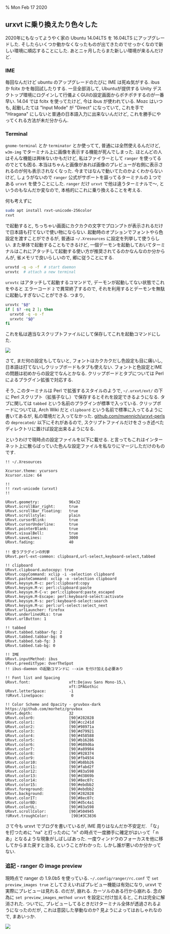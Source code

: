 % Mon Feb 17 2020

## urxvt に乗り換えたり色々した

2020年にもなってようやく家の Ubuntu 14.04LTS を 16.04LTS にアップグレードした.
そしたらいくつか動かなくなったものが出てきたのでせっかくなので新しい環境に順応することにした.
あとニヶ月したらまた新しい環境が来るんだけど.

### IME
毎回なんだけど ubuntu のアップグレードのたびに IME は死ぬ気がする.
ibus か fcitx かを毎回試したりする.
一旦全部消して, Ubuntuが提供する Unity デスクトップ環境にログインして行儀よくGUIの設定画面からポチポチするのが一番早い.
14.04 では fcitx を使ってたけど, 今は ibus が使われている.
Mozc はいつも, 起動したては "Input Mode" が "Direct" になっていて, これを手で "Hiragana" にしないと普通の日本語入力に出来ないんだけど,
これを勝手にやってくれる方法が未だ分からん.

### Terminal
`gnome-terminal` とか `terminator` とか使ってて, 普通には全然使えるんだけど,
`w3m-img` でターミナル上に画像を表示する機能が死んでしまった.
ほとんどの人はそんな機能は興味ないかもだけど, 私はファイラーとして `ranger` を使ってるのでとても困る.
本当はちゃんと画像があれば画像のプレビューが右側に表示されるのが何も表示されなくなった.
今まではなんで動いてたのかよくわからないけど, しょうがないので `ranger` 公式がサポートを謳ってるターミナルの１つである `urxvt` を使うことにした.
`ranger` だけ `urxvt` で他は違うターミナルで〜, というのもなんだか変なので, 本格的にこれに乗り換えることを考える.

何も考えずに

```bash
sudo apt install rxvt-unicode-256color
rxvt
```

で起動すると, ちっちゃい画面にカクカクの文字でプロンプトが表示されるだけで日本語も打てないで使い物にならない.
起動時のオプションでフォントやら色設定を渡すことができるが,
普通は `~/.Xresources` に設定を列挙して使うらしい.
また単体で起動することもできるけど, 一個デーモンを起動しておいてターミナルはこれにアタッチして起動する使い方が推奨されてるのかなんなのか分からんが, 省メモリで良いらしいので, 郷に従うことにする.

```bash
urxvtd -q -o -f  # start daemon
urxvtc  # attach a new terminal
```

`urxvtc` はアタッチして起動するコマンドで, デーモンが起動してない状態でこれをやると
エラーコード `2` で異常終了するので, それを利用するとデーモンを無駄に起動しすぎないことができる.
つまり,

```bash
urxvtc "$@"
if [ $? -eq 2 ]; then
  urxvtd -q -o -f
  urxvtc "$@"
fi
```

これを私は適当なスクリプトファイルにして保存してこれを起動コマンドにした.

![](https://i.imgur.com/Dc7FTrb.png)

さて, まだ何の設定もしてないと, フォントはカクカクだし色設定も目に痛いし, 日本語は打てないしクリップボードもタブも使えない.
フォントと色設定とIMEの問題は初めからの設定でなんとかなる.
クリップボードとタブについては Perl によるプラグイン拡張で対応する.

そう, このターミナルは Perl で拡張するスタイルのようで,
`~/.urxvt/ext/`
の下に Perl スクリプト（拡張子なし）で保存するとそれを設定できるようになる.
タブに関しては `tabbed` という名前のプラグインが標準で入っている.
クリップボードについては, Arch Wiki だと `clipboard` という名前で標準に入ってるように書いてあるが,
私の環境だと入ってなかった.
[github.com/muennich/urxvt-perls](https://github.com/muennich/urxvt-perls)
の `deprecated/` 以下にそれがあるので, スクリプトファイルだけをさっき述べたディレクトリに置けば設定出来るようになる.

というわけで現時点の設定ファイルを以下に載せる.
と言ってもこれはインターネット上に散らばっていた色んな設定ファイルを私なりにマージしただけのものです.

```xdefaults
!! ~/.Xresources

Xcursor.theme: ycursors
Xcursor.size: 64

!!
!! rxvt-unicode (urxvt)
!!

URxvt.geometry:             96x32
URxvt.scrollBar_right:      true
URxvt.scrollBar_floating:   true
URxvt.scrollstyle:          plain
URxvt.cursorBlink:          true
URxvt.cursorUnderline:      true
URxvt.pointerBlank:         true
URxvt.visualBell:           true
URxvt.saveLines:            3000
URxvt.fading:               40

!! 使うプラグインの列挙
URxvt.perl-ext-common: clipboard,url-select,keyboard-select,tabbed

!! clipboard
URxvt.clipboard.autocopy: true
URxvt.copyCommand: xclip -i -selection clipboard
URxvt.pasteCommand: xclip -o -selection clipboard
URxvt.keysym.M-c: perl:clipboard:copy
URxvt.keysym.M-v: perl:clipboard:paste
URxvt.keysym.M-C-v: perl:clipboard:paste_escaped
URxvt.keysym.M-Escape: perl:keyboard-select:activate
URxvt.keysym.M-s: perl:keyboard-select:search
URxvt.keysym.M-u: perl:url-select:select_next
URxvt.urlLauncher: firefox
URxvt.underlineURLs: true
URxvt.urlButton: 1

!! tabbed
URxvt.tabbed.tabbar-fg: 2
URxvt.tabbed.tabbar-bg: 0
URxvt.tabbed.tab-fg: 3
URxvt.tabbed.tab-bg: 0

!! IME
URxvt.inputMethod: ibus
URxvt.preeditType: OverTheSpot
!! ibus-daemon の起動コマンドに --xim を付け加える必要あり

!! Font list and Spacing
URxvt.font:                 xft:Dejavu Sans Mono-15,\
                            xft:IPAGothic
URxvt.letterSpace:          -1
!URxvt.lineSpace:            0

!! Color Scheme and Opacity - gruvbox-dark https://github.com/morhetz/gruvbox
URxvt.depth:                32
URxvt.color0:               [90]#282828
URxvt.color1:               [90]#cc241d
URxvt.color2:               [90]#98971a
URxvt.color3:               [90]#d79921
URxvt.color4:               [90]#458588
URxvt.color5:               [90]#b16286
URxvt.color6:               [90]#689d6a
URxvt.color7:               [90]#a89984
URxvt.color8:               [90]#928374
URxvt.color9:               [90]#fb4934
URxvt.color10:              [90]#b8bb26
URxvt.color11:              [90]#fabd2f
URxvt.color12:              [90]#83a598
URxvt.color13:              [90]#d3869b
URxvt.color14:              [90]#8ec07c
URxvt.color15:              [90]#ebdbb2
URxvt.foreground:           [90]#ebdbb2
URxvt.background:           [90]#282828
URxvt.colorIT:              [90]#8ec07c
URxvt.colorBD:              [90]#d5c4a1
URxvt.colorUL:              [90]#83a598
URxvt.scrollColor:          [90]#504945
!URxvt.troughColor:          [90]#3C3836
```

さて今も urxvt でブログを書いているが, IME 周りはなんだか不安定だ.
「な」を打つために "na" と打ったのに "n" の時点で一度勝手に確定がはいって「ｎあ」となるような現象がしばしばあった.
一度ウィンドウのフォーカスを他に移してからまた戻すと治る, ということがわかった.
しかし誰が悪いのか分かってない.

### 追記 - ranger の image preview

現時点で ranger の 1.9.0b5 を使っている.
`~/.config/ranger/rc.conf`
で
`set preview_images true`
としてさえいればプレビュー機能は有効になり, urxvt で実際にプレビューは見れる.
のだが, 崩れる.
カーソルのある行から崩れる.
念の為に
`set preview_images_method urxvt`
を設定に付け加えると, これは完全に解消された.
ついでに, プレビューしてるときだけターミナル全体が透過されるようになったのだが,
これは意図した挙動なのか? 見ようによってはおしゃれなので, まあいっか.

![](https://i.imgur.com/o3qwFot.png)
